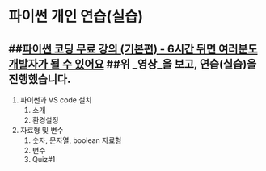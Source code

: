 파이썬 개인 연습(실습)
=====================

##[파이썬 코딩 무료 강의 (기본편) - 6시간 뒤면 여러분도 개발자가 될 수 있어요](https://www.youtube.com/watch?v=kWiCuklohdY&list=WL&index=1)
##위 _영상_을 보고, 연습(실습)을 진행했습니다.
------------------------------------------

1. 파이썬과 VS code 설치
    1. 소개
    2. 환경설정
1. 자료형 및 변수
    1. 숫자, 문자열, boolean 자료형
    2. 변수
    3. Quiz#1